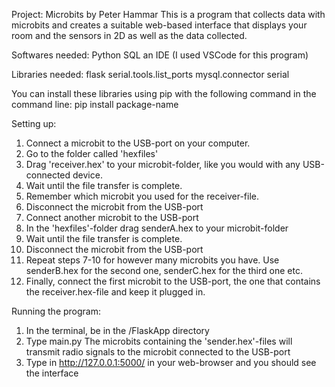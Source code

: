 Project: Microbits by Peter Hammar
This is a program that collects data with microbits and creates a suitable web-based interface that displays your room and the sensors
in 2D as well as the data collected.

Softwares needed:
Python
SQL
an IDE (I used VSCode for this program)

Libraries needed:
flask
serial.tools.list_ports
mysql.connector
serial

You can install these libraries using pip with the following command in the command line:
pip install package-name

Setting up:
1. Connect a microbit to the USB-port on your computer. 
2. Go to the folder called 'hexfiles'
3. Drag 'receiver.hex' to your microbit-folder, like you would with any USB-connected device.
4. Wait until the file transfer is complete. 
5. Remember which microbit you used for the receiver-file.
6. Disconnect the microbit from the USB-port
7. Connect another microbit to the USB-port
8. In the 'hexfiles'-folder drag senderA.hex to your microbit-folder
9. Wait until the file transfer is complete.
10. Disconnect the microbit from the USB-port
11. Repeat steps 7-10 for however many microbits you have. Use senderB.hex for the second one, senderC.hex for the third one etc.
12. Finally, connect the first microbit to the USB-port, the one that contains the receiver.hex-file and keep it plugged in.


Running the program:
1. In the terminal, be in the /FlaskApp directory
2. Type main.py
The microbits containing the 'sender.hex'-files will transmit radio signals to the microbit connected to the USB-port
3. Type in http://127.0.0.1:5000/ in your web-browser and you should see the interface



